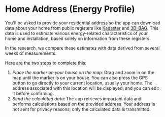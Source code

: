 # Home Address (Energy Profile)

You'll be asked to provide your residential address so the app can download data about your home from public registers like [Kadaster](https://www.kadaster.nl/) and [3D-BAG](https://3dbag.nl/). This data is used to estimate various energy-related characteristics of your home and installation, based solely on information from these registers.

In the research, we compare these estimates with data derived from several weeks of measurements.

Here are the two steps to complete this:

1. *Place the marker on your house on the map:* Drag and zoom in on the map until the marker is on your house. You can also press the GPS button to go directly to your current location, usually your home. The address associated with this location will be displayed, and you can edit it before confirming.
2. *Send the calculated data:* The app retrieves important data and performs calculations based on the provided address. Your address is not sent for privacy reasons; only the calculated data is transmitted.

